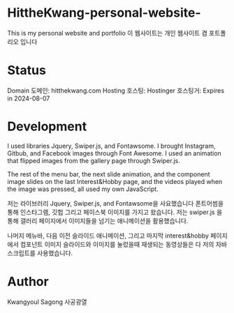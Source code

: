 # HittheKwang-personal-website-
This is my personal website and portfolio 
이 웹사이트는 개인 웹사이트 겸 포트폴리오 입니다

# Status 
Domain 도메인: hitthekwang.com
Hosting 호스팅: Hostinger 호스팅거: Expires in 2024-08-07

# Development
I used libraries Jquery, Swiper.js, and Fontawsome.
I brought Instagram, Gitbub, and Facebook images through Font Awesome.
I used an animation that flipped images from the gallery page through Swiper.js.

<script type="text/javascript" src="swiper.min.js"></script>

The rest of the menu bar, the next slide animation, and the component image slides on the last Interest&Hobby page, 
and the videos played when the image was pressed, all used my own JavaScript.

저는 라이브러리 Jquery, Swiper.js, and Fontawsome을 사요했습니다
폰트어썸을 통해 인스타그램, 깃헙 그리고 페이스북 이미지를 가지고 왔습니다.
저는 swiper.js 을 통해 갤러리 페이지에서 이미지들을 넘기는 애니메이션을 활용했습니다.

<script type="text/javascript" src="swiper.min.js"></script>

나머지 메뉴바, 다음 이전 슬라이드 애니메이션, 그리고 마지막 interest&hobby 페이지에서 
컴포넌트 이미지 슬라이드와 이미지를 눌렀을때 재생되는 동영상들은 다 저의 자바스크립트를 사용했습니다.

# Author
Kwangyoul Sagong
사공광열
